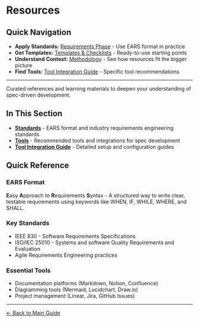 # Resources

<!-- Navigation Metadata -->
<!-- Section: Resources | Level: Reference | Prerequisites: None -->
<!-- Related: process/01-requirements-phase.md, templates/README.md, README.md -->

## Quick Navigation
- **Apply Standards:** [Requirements Phase](../process/01-requirements-phase.md) - Use EARS format in practice
- **Get Templates:** [Templates & Checklists](../templates/README.md) - Ready-to-use starting points
- **Understand Context:** [Methodology](../README.md) - See how resources fit the bigger picture
- **Find Tools:** [Tool Integration Guide](tool-integration-guide.md) - Specific tool recommendations

---

Curated references and learning materials to deepen your understanding of spec-driven development.

## In This Section

- **[Standards](standards.md)** - EARS format and industry requirements engineering standards
- **[Tools](tools.md)** - Recommended tools and integrations for spec development
- **[Tool Integration Guide](tool-integration-guide.md)** - Detailed setup and configuration guides

## Quick Reference

### EARS Format
**E**asy **A**pproach to **R**equirements **S**yntax - A structured way to write clear, testable requirements using keywords like WHEN, IF, WHILE, WHERE, and SHALL.

### Key Standards

- IEEE 830 - Software Requirements Specifications
- ISO/IEC 25010 - Systems and software Quality Requirements and Evaluation
- Agile Requirements Engineering practices

### Essential Tools

- Documentation platforms (Markdown, Notion, Confluence)
- Diagramming tools (Mermaid, Lucidchart, Draw.io)
- Project management (Linear, Jira, GitHub Issues)

---

[← Back to Main Guide](../../README.md)